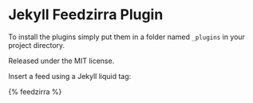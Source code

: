 Jekyll Feedzirra Plugin
=======================

To install the plugins simply put them in a folder named `_plugins` in your
project directory.


Released under the MIT license.


Insert a feed using a Jekyll liquid tag:

{% feedzirra %}


